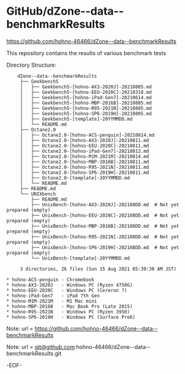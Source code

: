 # GitHub/dZone--data--benchmarkResults

https://github.com/hohno-46466/dZone--data--benchmarkResults

This repository contains the results of various benchmark tests

Directory Structure:
```
    dZone--data--benchmarkResults
     ├── Geekbench5
     │   ├── Geekbench5-[hohno-AX3-2020J]-20210805.md
     │   ├── Geekbench5-[hohno-EEU-2020C]-20210318.md
     │   ├── Geekbench5-[hohno-iPad-Gen7]-20210614.md
     │   ├── Geekbench5-[hohno-MBP-2016B]-20210805.md
     │   ├── Geekbench5-[hohno-R95-2021N]-20210805.md
     │   ├── Geekbench5-[hohno-SP6-2019H]-20210805.md
     │   ├── Geekbench5-[template]-20YYMMDD.md
     │   └── README.md
     ├── Octane2.0
     │   ├── Octane2.0-[hohno-ACS-penguin]-20210814.md
     │   ├── Octane2.0-[hohno-AX3-2020J]-20210811.md
     │   ├── Octane2.0-[hohno-EEU-2020C]-20210811.md
     │   ├── Octane2.0-[hohno-iPad-Gen7]-20210813.md
     │   ├── Octane2.0-[hohno-M1M-2021M]-20210814.md
     │   ├── Octane2.0-[hohno-MBP-2016B]-20210811.md
     │   ├── Octane2.0-[hohno-R95-2021N]-20210811.md
     │   ├── Octane2.0-[hohno-SP6-2019H]-20210811.md
     │   ├── Octane2.0-[template]-20YYMMDD.md
     │   └── README.md
     ├── README.md
     └── UNIXbench
         ├── README.md
         ├── UnixBench-[hohno-AX3-2020J]-202108DD.md  # Not yet prepared (empty)
         ├── UnixBench-[hohno-EEU-2020C]-202108DD.md  # Not yet prepared (empty)
         ├── UnixBench-[hohno-MBP-2016B]-202108DD.md  # Not yet prepared (empty)
         ├── UnixBench-[hohno-R95-2021N]-202108DD.md  # Not yet prepared (empty)
         ├── UnixBench-[hohno-SP6-2019H]-202108DD.md  # Not yet prepared (empty)
         └── UnixBench-[template]-20YYMMDD.md
     
     3 directories, 26 files (Sun 15 Aug 2021 05:39:30 AM JST)
```

``` 
* hohno-ACS-penguin - Chromebook
* hohno-AX3-2020J   - Windows PC (Ryzen 4750G)
* hohno-EEU-2020C   - Windows PC (Cereron ?)
* hohno-iPad-Gen7   - iPad 7th Gen
* hohno-M1M-2021M   - M1 Mac mini
* hohno-MBP-2016B   - Mac Book Pro (Late 2015)
* hohno-R95-2021N   - Windows PC (Ryzen 3950)
* hohno-SP6-2019H   - Windows PC (Surface Pro6)
``` 


Note: 	url = https://github.com/hohno-46466/dZone--data--benchmarkResults

Note:   url = git@github.com:hohno-46466/dZone--data--benchmarkResults.git

-EOF-

